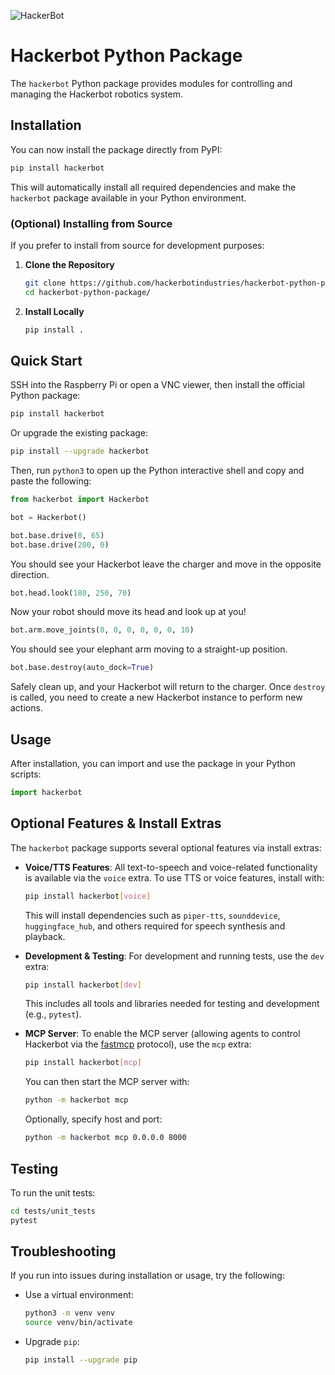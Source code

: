 ![HackerBot](images/transparent_hb_horizontal_industries_.png)

# Hackerbot Python Package

The `hackerbot` Python package provides modules for controlling and managing the Hackerbot robotics system.

## Installation

You can now install the package directly from PyPI:

```bash
pip install hackerbot
```

This will automatically install all required dependencies and make the `hackerbot` package available in your Python
environment.

### (Optional) Installing from Source

If you prefer to install from source for development purposes:

1. **Clone the Repository**

   ```bash
   git clone https://github.com/hackerbotindustries/hackerbot-python-package.git
   cd hackerbot-python-package/
   ```

2. **Install Locally**

   ```bash
   pip install .
   ```

## Quick Start

SSH into the Raspberry Pi or open a VNC viewer, then install the official Python package:

```bash
pip install hackerbot
```

Or upgrade the existing package:

```bash
pip install --upgrade hackerbot
```

Then, run `python3` to open up the Python interactive shell and copy and paste the following:

```python
from hackerbot import Hackerbot

bot = Hackerbot()

bot.base.drive(0, 65)
bot.base.drive(200, 0)
```

You should see your Hackerbot leave the charger and move in the opposite direction.

```python
bot.head.look(180, 250, 70)
```

Now your robot should move its head and look up at you!

```python
bot.arm.move_joints(0, 0, 0, 0, 0, 0, 10)
```

You should see your elephant arm moving to a straight-up position.

```python
bot.base.destroy(auto_dock=True)
```

Safely clean up, and your Hackerbot will return to the charger. Once `destroy` is called, you need to create a new
Hackerbot instance to perform new actions.

## Usage

After installation, you can import and use the package in your Python scripts:

```python
import hackerbot
```

## Optional Features & Install Extras

The `hackerbot` package supports several optional features via install extras:

- **Voice/TTS Features**: All text-to-speech and voice-related functionality is available via the `voice` extra. To use
  TTS or voice features, install with:
  ```bash
  pip install hackerbot[voice]
  ```
  This will install dependencies such as `piper-tts`, `sounddevice`, `huggingface_hub`, and others required for speech
  synthesis and playback.

- **Development & Testing**: For development and running tests, use the `dev` extra:
  ```bash
  pip install hackerbot[dev]
  ```
  This includes all tools and libraries needed for testing and development (e.g., `pytest`).

- **MCP Server**: To enable the MCP server (allowing agents to control Hackerbot via
  the [fastmcp](https://github.com/jlowin/fastmcp) protocol), use the `mcp` extra:
  ```bash
  pip install hackerbot[mcp]
  ```
  You can then start the MCP server with:
  ```bash
  python -m hackerbot mcp
  ```
  Optionally, specify host and port:
  ```bash
  python -m hackerbot mcp 0.0.0.0 8000
  ```

## Testing

To run the unit tests:

```bash
cd tests/unit_tests
pytest
```

## Troubleshooting

If you run into issues during installation or usage, try the following:

* Use a virtual environment:

  ```bash
  python3 -m venv venv
  source venv/bin/activate
  ```

* Upgrade `pip`:

  ```bash
  pip install --upgrade pip
  ```
